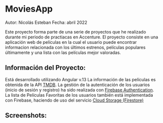 # MoviesApp

Autor: Nicolás Esteban
Fecha: abril 2022

Este proyecto forma parte de una serie de proyectos que he realizado durante mi periodo de practiacas en Accenture.
El proyecto consiste en una aplicación web de películas en la cual el usuario puede encontrar informacion relacionada con los últimos estrenos, películas populares últimamente y una lista con las películas mejor valoradas.

## Información del Proyecto:
Está desarrollado utilizando Angular v.13
La información de las películas es obtenida de la API [TMDB](themoviedb.org).
La gestión de la autenticación de los usuarios (inicio de sesión y registro) ha sido realizada con [Firebase Authentication](https://firebase.google.com).
La lista de Películas Favoritas de los usuarios también está implementada con Firebase, haciendo de uso del servicio [Cloud Storage (Firestore)](https://firebase.google.com)

## Screenshots:

